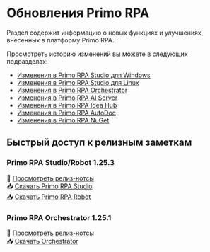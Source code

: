 # Обновления Primo RPA
Раздел содержит информацию о новых функциях и улучшениях, внесенных в платформу Primo RPA.

Просмотреть историю изменений вы можете в следующих подразделах:

* [Изменения в Primo RPA Studio для Windows](https://docs.primo-rpa.ru/primo-rpa/release-notes/studio)
* [Изменения в Primo RPA Studio для Linux](https://docs.primo-rpa.ru/primo-rpa/release-notes/studio-linux)
* [Изменения в Primo RPA Orchestrator](https://docs.primo-rpa.ru/primo-rpa/release-notes/orch)
* [Изменения в Primo RPA AI Server](https://docs.primo-rpa.ru/primo-rpa/release-notes/ai-server)
* [Изменения в Primo RPA Idea Hub](https://docs.primo-rpa.ru/primo-rpa/release-notes/idea-hub)
* [Изменения в Primo RPA AutoDoc](https://docs.primo-rpa.ru/primo-rpa/release-notes/autodoc)
* [Изменения в Primo RPA NuGet](https://docs.primo-rpa.ru/primo-rpa/release-notes/packages)

## Быстрый доступ к релизным заметкам

###  Primo RPA Studio/Robot 1.25.3 
📄 [Просмотреть релиз-нотсы](https://docs.primo-rpa.ru/primo-rpa/release-notes/studio/studio-1.25.3)  
📥 [Скачать Primo RPA Studio](https://disk.primo-rpa.ru/index.php/s/t9BHBjR6PP06Yax?path=%2FRelease%2FStudio)  
📥 [Скачать Primo RPA Robot](https://disk.primo-rpa.ru/index.php/s/t9BHBjR6PP06Yax?path=%2FRelease%2FRobot)

###  Primo RPA Orchestrator 1.25.1 
📄 [Просмотреть релиз-нотсы](https://docs.primo-rpa.ru/primo-rpa/release-notes/orch/orch-1.25.1)  
📥 [Скачать Orchestrator](https://disk.primo-rpa.ru/index.php/s/t9BHBjR6PP06Yax?path=%2FRelease%2FOrchestrator)  

